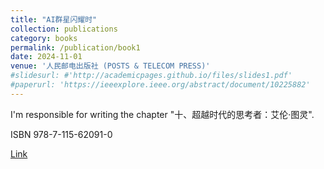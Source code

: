 ```yaml
---
title: "AI群星闪耀时"
collection: publications
category: books
permalink: /publication/book1
date: 2024-11-01
venue: '人民邮电出版社 (POSTS & TELECOM PRESS)'
#slidesurl: #'http://academicpages.github.io/files/slides1.pdf'
#paperurl: 'https://ieeexplore.ieee.org/abstract/document/10225882'
---
```


I'm responsible for writing the chapter "十、超越时代的思考者：艾伦·图灵".

ISBN 978-7-115-62091-0

[Link](https://item.jd.com/10124268549546.html)
